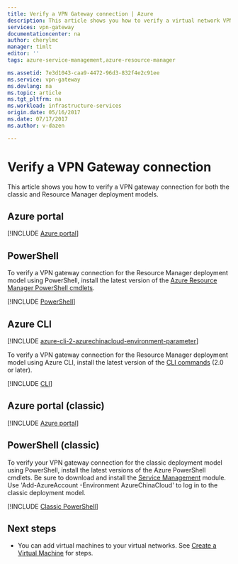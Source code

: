 ```yaml
---
title: Verify a VPN Gateway connection | Azure
description: This article shows you how to verify a virtual network VPN Gateway connection.
services: vpn-gateway
documentationcenter: na
author: cherylmc
manager: timlt
editor: ''
tags: azure-service-management,azure-resource-manager

ms.assetid: 7e3d1043-caa9-4472-96d3-832f4e2c91ee
ms.service: vpn-gateway
ms.devlang: na
ms.topic: article
ms.tgt_pltfrm: na
ms.workload: infrastructure-services
origin.date: 05/16/2017
ms.date: 07/17/2017
ms.author: v-dazen

---
```

# Verify a VPN Gateway connection

This article shows you how to verify a VPN gateway connection for both the classic and Resource Manager deployment models.

## Azure portal

[!INCLUDE [Azure portal](../../includes/vpn-gateway-verify-connection-portal-rm-include.md)]

## PowerShell

To verify a VPN gateway connection for the Resource Manager deployment model using PowerShell, install the latest version of the [Azure Resource Manager PowerShell cmdlets](https://docs.microsoft.com/powershell/azure/overview).

[!INCLUDE [PowerShell](../../includes/vpn-gateway-verify-connection-ps-rm-include.md)]

## Azure CLI

[!INCLUDE [azure-cli-2-azurechinacloud-environment-parameter](../../includes/azure-cli-2-azurechinacloud-environment-parameter.md)]

To verify a VPN gateway connection for the Resource Manager deployment model using Azure CLI, install the latest version of the [CLI commands](/cli/install-azure-cli) (2.0 or later).

[!INCLUDE [CLI](../../includes/vpn-gateway-verify-connection-cli-rm-include.md)]

## Azure portal (classic)

[!INCLUDE [Azure portal](../../includes/vpn-gateway-verify-connection-azureportal-classic-include.md)]

## PowerShell (classic)

To verify your VPN gateway connection for the classic deployment model using PowerShell, install the latest versions of the Azure PowerShell cmdlets. Be sure to download and install the [Service Management](https://docs.microsoft.com/powershell/azure/install-azurerm-ps?view=azuresmps-3.7.0) module. Use 'Add-AzureAccount -Environment AzureChinaCloud' to log in to the classic deployment model.

[!INCLUDE [Classic PowerShell](../../includes/vpn-gateway-verify-connection-ps-classic-include.md)]

## Next steps

* You can add virtual machines to your virtual networks. See [Create a Virtual Machine](../virtual-machines/virtual-machines-windows-hero-tutorial.md?toc=%2fvirtual-machines%2fwindows%2ftoc.json) for steps.
